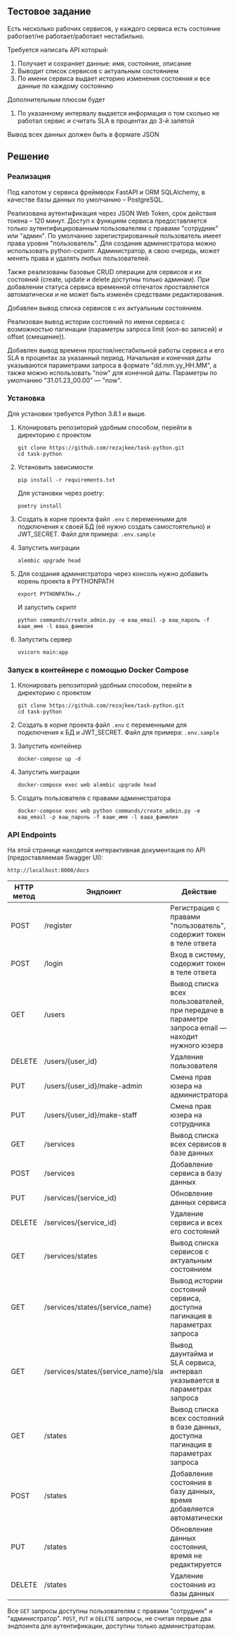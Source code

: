 ## Тестовое задание

Есть несколько рабочих сервисов, у каждого сервиса есть состояние работает/не работает/работает нестабильно.

Требуется написать API который:

1. Получает и сохраняет данные: имя, состояние, описание
2. Выводит список сервисов с актуальным состоянием
3. По имени сервиса выдает историю изменения состояния и все данные по каждому состоянию

Дополнительным плюсом будет

1. По указанному интервалу выдается информация о том сколько не работал сервис и считать SLA в процентах до 3-й запятой

Вывод всех данных должен быть в формате JSON

## Решение

### Реализация

Под капотом у сервиса фреймворк FastAPI и ORM SQLAlchemy, в качестве базы данных по умолчанию – PostgreSQL.

Реализована аутентификация через JSON Web Token, срок действия токена – 120 минут. Доступ к функциям сервиса предоставляется
только аутентифицированным пользователям с правами "сотрудник" или "админ". По умолчанию зарегистрированный пользователь
имеет права уровня "пользователь". Для создания администратора можно использовать python-скрипт. Администратор, в свою очередь,
может менять права и удалять любых пользователей.

Также реализованы базовые CRUD операции для сервисов и их состояний (create, update и delete доступны только админам).
При добавлении статуса сервиса временной отпечаток проставляется автоматически и не может быть изменён средствами редактирования.

Добавлен вывод списка сервисов с их актуальным состоянием.

Реализован вывод истории состояний по имени сервиса с возможностью пагинации (параметры запроса limit (кол-во записей)
и offset (смещение)).

Добавлен вывод времени простоя/нестабильной работы сервиса и его SLA в процентах за указанный период. Начальная и конечная даты
указываются параметрами запроса в формате "dd.mm.yy_HH.MM", а также можно использовать "now" для конечной даты. Параметры по
умолчанию "31.01.23_00.00" — "now".

### Установка

Для установки требуется Python 3.8.1 и выше.

1. Клонировать репозиторий удобным способом, перейти в директорию с проектом

    ```
    git clone https://github.com/rezajkee/task-python.git
    cd task-python
    ```

2. Установить зависимости

    ```
    pip install -r requirements.txt
    ```

    Для установки через poetry:

    ```
    poetry install
    ```

3. Создать в корне проекта файл `.env` с переменными для подключения к своей БД
(её нужно создать самостоятельно) и JWT_SECRET. Файл для примера: `.env.sample`

4. Запустить миграции 

    ```
    alembic upgrade head
    ```

5. Для создания администратора через консоль нужно добавить корень проекта в PYTHONPATH

    ```
    export PYTHONPATH=./
    ```

    И запустить скрипт

    ```
    python commands/create_admin.py -e ваш_email -p ваш_пароль -f ваше_имя -l ваша_фамилия
    ```

6. Запустить сервер

    ```
    uvicorn main:app
    ```

### Запуск в контейнере с помощью Docker Compose

1. Клонировать репозиторий удобным способом, перейти в директорию с проектом

    ```
    git clone https://github.com/rezajkee/task-python.git
    cd task-python
    ```

2. Создать в корне проекта файл `.env` с переменными для подключения к БД
и JWT_SECRET. Файл для примера: `.env.sample`

3. Запустить контейнер

    ```
    docker-compose up -d
    ```

4. Запустить миграции 

    ```
    docker-compose exec web alembic upgrade head
    ```

5. Создать пользователя с правами администратора

    ```
    docker-compose exec web python commands/create_admin.py -e ваш_email -p ваш_пароль -f ваше_имя -l ваша_фамилия
    ```

### API Endpoints

На этой странице находится интерактивная документация по API (предоставляемая Swagger UI):

```
http://localhost:8000/docs
```

| HTTP метод | Эндпоинт | Действие |
| --- | --- | --- |
| POST | /register | Регистрация с правами "пользователь", содержит токен в теле ответа |
| POST | /login | Вход в систему, содержит токен в теле ответа |
| GET | /users | Вывод списка всех пользователей, при передаче в параметре запроса email — находит нужного юзера |
| DELETE | /users/{user_id} | Удаление пользователя |
| PUT | /users/{user_id}/make-admin | Смена прав юзера на администратора |
| PUT | /users/{user_id}/make-staff | Смена прав юзера на сотрудника |
| GET | /services | Вывод списка всех сервисов в базе данных |
| POST | /services | Добавление сервиса в базу данных |
| PUT | /services/{service_id} | Обновление данных сервиса |
| DELETE | /services/{service_id} | Удаление сервиса и всех его состояний |
| GET | /services/states | Вывод списка сервисов с актуальным состоянием |
| GET | /services/states/{service_name} | Вывод истории состояний сервиса, доступна пагинация в параметрах запроса |
| GET | /services/states/{service_name}/sla | Вывод даунтайма и SLA сервиса, интервал указывается в параметрах запроса |
| GET | /states | Вывод списка всех состояний в базе данных, доступна пагинация в параметрах запроса |
| POST | /states | Добавление состояния в базу данных, время добавляется автоматически |
| PUT | /states | Обновление данных состояния, время не редактируется |
| DELETE | /states | Удаление состояния из базы данных |

 Все `GET` запросы доступны пользователям с правами "сотрудник" и "админиcтратор".
 `POST`, `PUT` и `DELETE` запросы, не считая первые два эндпоинта для аутентификации,
 доступны только администраторам.
